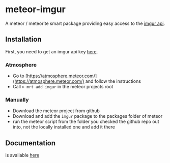 # meteor-imgur

A meteor / meteorite smart package providing easy access to the [imgur api](http://api.imgur.com/). 

## Installation

First, you need to get an imgur api key [here](http://api.imgur.com/oauth2/addclient).

### Atmosphere  

* Go to [https://atmosphere.meteor.com/](https://atmosphere.meteor.com/) and follow the instructions
* Call `> mrt add imgur` in the meteor projects root 

### Manually

* Download the meteor project from github
* Download and add the `imgur` package to the packages folder of meteor
* run the meteor script from the folder you checked the github repo out into, not the locally installed  one and add 
it there


## Documentation

is available [here]()


